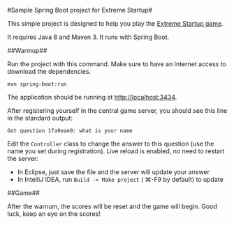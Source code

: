 #Sample Spring Boot project for Extreme Startup#

This simple project is designed to help you play the [Extreme Startup game](https://github.com/rchatley/extreme_startup).

It requires Java 8 and Maven 3. It runs with Spring Boot.

##Warmup##

Run the project with this command. Make sure to have an Internet access to download the dependencies.

```
mvn spring-boot:run
```

The application should be running at [http://localhost:3434](http://localhost:3434).

After registering yourself in the central game server, you should see this line in the standard output:

```
Got question 1fa9eae0: what is your name
```

Edit the `Controller` class to change the answer to this question (use the name you set during registration). Live reload is enabled, no need to restart the server:
 
 * In Eclipse, just save the file and the server will update your answer
 * In IntelliJ IDEA, run `Build -> Make project` ( ⌘-F9 by default) to update
  
##Game##
  
After the warnum, the scores will be reset and the game will begin. Good luck, keep an eye on the scores!
